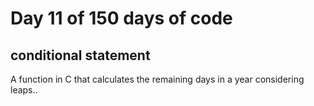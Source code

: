 # Day 11 of 150 days of code
## conditional statement
A function in C that calculates the remaining days in a year considering leaps..